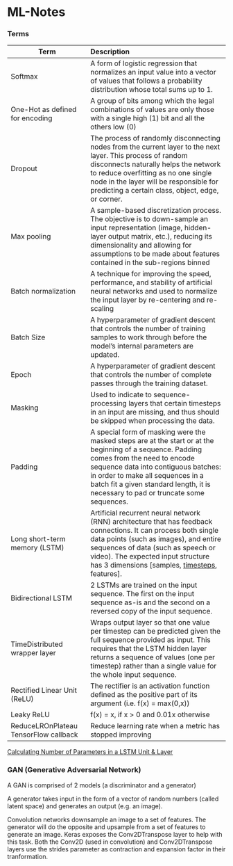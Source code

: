 # ML-Notes

### Terms

| Term          | Description|
| ------------- |:-------------|
|Softmax|A form of logistic regression that normalizes an input value into a vector of values that follows a probability distribution whose total sums up to 1. |
|One-Hot as defined for encoding| A group of bits among which the legal combinations of values are only those with a single high (1) bit and all the others low (0)      |
|Dropout|The process of randomly disconnecting nodes from the current layer to the next layer. This process of random disconnects naturally helps the network to reduce overfitting as no one single node in the layer will be responsible for predicting a certain class, object, edge, or corner.|
|Max pooling| A sample-based discretization process. The objective is to down-sample an input representation (image, hidden-layer output matrix, etc.), reducing its dimensionality and allowing for assumptions to be made about features contained in the sub-regions binned|
|Batch normalization|A technique for improving the speed, performance, and stability of artificial neural networks and used to normalize the input layer by re-centering and re-scaling|
|Batch Size|A hyperparameter of gradient descent that controls the number of training samples to work through before the model’s internal parameters are updated.|
|Epoch|A hyperparameter of gradient descent that controls the number of complete passes through the training dataset.|
|Masking|Used to indicate to sequence-processing layers that certain timesteps in an input are missing, and thus should be skipped when processing the data.|
|Padding |A special form of masking were the masked steps are at the start or at the beginning of a sequence. Padding comes from the need to encode sequence data into contiguous batches: in order to make all sequences in a batch fit a given standard length, it is necessary to pad or truncate some sequences.|
|Long short-term memory (LSTM)|Artificial recurrent neural network (RNN) architecture that has feedback connections. It can process both single data points (such as images), and entire sequences of data (such as speech or video). The expected input structure has 3 dimensions [samples, [timesteps](https://stackoverflow.com/a/54236050), features].|
|Bidirectional LSTM|2 LSTMs are trained on the input sequence. The first on the input sequence as-is and the second on a reversed copy of the input sequence.|
|TimeDistributed wrapper layer|Wraps output layer so that one value per timestep can be predicted given the full sequence provided as input. This requires that the LSTM hidden layer returns a sequence of values (one per timestep) rather than a single value for the whole input sequence.|
|Rectified Linear Unit (ReLU)|The rectifier is an activation function defined as the positive part of its argument (i.e. f(x) = max(0,x))|
|Leaky ReLU|f(x) = x, if x > 0 and 0.01x otherwise|
|ReduceLROnPlateau TensorFlow callback|Reduce learning rate when a metric has stopped improving|

[Calculating Number of Parameters in a LSTM Unit & Layer](https://medium.com/@priyadarshi.cse/calculating-number-of-parameters-in-a-lstm-unit-layer-7e491978e1e4)


### GAN (Generative Adversarial Network)

A GAN is comprised of 2 models (a discriminator and a generator)

A generator takes input in the form of a vector of random numbers (called latent space) and generates an output (e.g. an image).

Convolution networks downsample an image to a set of features. The generator will do the opposite and upsample from a set of features to generate an image. Keras exposes the Conv2DTranspose layer to help with this task. Both the Conv2D (used in convolution) and Conv2DTranspose layers use the strides parameter as contraction and expansion factor in their tranformation.


